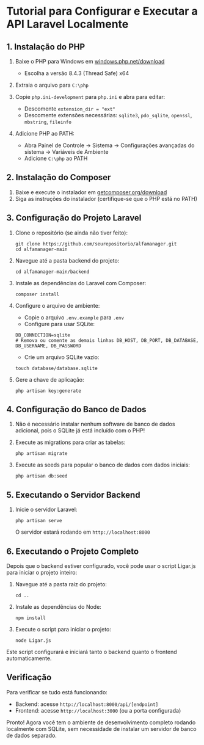 # Tutorial para Configurar e Executar a API Laravel Localmente

## 1. Instalação do PHP

1. Baixe o PHP para Windows em [windows.php.net/download](https://windows.php.net/download/)

   - Escolha a versão 8.4.3 (Thread Safe) x64

2. Extraia o arquivo para `C:\php`

3. Copie `php.ini-development` para `php.ini` e abra para editar:

   - Descomente `extension_dir = "ext"`
   - Descomente extensões necessárias: `sqlite3`, `pdo_sqlite`, `openssl`, `mbstring`, `fileinfo`

4. Adicione PHP ao PATH:
   - Abra Painel de Controle → Sistema → Configurações avançadas do sistema → Variáveis de Ambiente
   - Adicione `C:\php` ao PATH

## 2. Instalação do Composer

1. Baixe e execute o instalador em [getcomposer.org/download](https://getcomposer.org/download/)
2. Siga as instruções do instalador (certifique-se que o PHP está no PATH)

## 3. Configuração do Projeto Laravel

1. Clone o repositório (se ainda não tiver feito):

   ```
   git clone https://github.com/seurepositorio/alfamanager.git
   cd alfamanager-main
   ```

2. Navegue até a pasta backend do projeto:

   ```
   cd alfamanager-main/backend
   ```

3. Instale as dependências do Laravel com Composer:

   ```
   composer install
   ```

4. Configure o arquivo de ambiente:

   - Copie o arquivo `.env.example` para `.env`
   - Configure para usar SQLite:

   ```
   DB_CONNECTION=sqlite
   # Remova ou comente as demais linhas DB_HOST, DB_PORT, DB_DATABASE, DB_USERNAME, DB_PASSWORD
   ```

   - Crie um arquivo SQLite vazio:

   ```
   touch database/database.sqlite
   ```

5. Gere a chave de aplicação:
   ```
   php artisan key:generate
   ```

## 4. Configuração do Banco de Dados

1. Não é necessário instalar nenhum software de banco de dados adicional, pois o SQLite já está incluído com o PHP!

2. Execute as migrations para criar as tabelas:

   ```
   php artisan migrate
   ```

3. Execute as seeds para popular o banco de dados com dados iniciais:
   ```
   php artisan db:seed
   ```

## 5. Executando o Servidor Backend

1. Inicie o servidor Laravel:

   ```
   php artisan serve
   ```

   O servidor estará rodando em `http://localhost:8000`

## 6. Executando o Projeto Completo

Depois que o backend estiver configurado, você pode usar o script Ligar.js para iniciar o projeto inteiro:

1. Navegue até a pasta raiz do projeto:

   ```
   cd ..
   ```

2. Instale as dependências do Node:

   ```
   npm install
   ```

3. Execute o script para iniciar o projeto:
   ```
   node Ligar.js
   ```

Este script configurará e iniciará tanto o backend quanto o frontend automaticamente.

## Verificação

Para verificar se tudo está funcionando:

- Backend: acesse `http://localhost:8000/api/[endpoint]`
- Frontend: acesse `http://localhost:3000` (ou a porta configurada)

Pronto! Agora você tem o ambiente de desenvolvimento completo rodando localmente com SQLite, sem necessidade de instalar um servidor de banco de dados separado.
